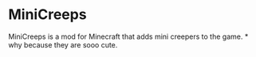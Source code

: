 MiniCreeps
==========

MiniCreeps is a mod for Minecraft that adds mini creepers to the game. * why because they are sooo cute.
